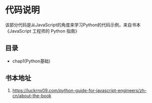 # 代码说明

该部分代码是从JavaScript的角度来学习Python的代码示例，来自书本《JavaScript 工程师的 Python 指南》

## 目录

- chap1(Python基础)

## 书本地址

1. https://luckrnx09.com/python-guide-for-javascript-engineers/zh-cn/about-the-book
